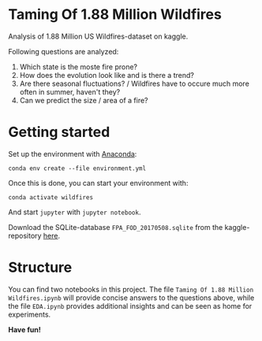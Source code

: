# Taming Of 1.88 Million Wildfires
Analysis of 1.88 Million US Wildfires-dataset on kaggle.

Following questions are analyzed:
1. Which state is the moste fire prone?
2. How does the evolution look like and is there a trend? 
3. Are there seasonal fluctuations? / Wildfires have to occure much more often in summer, haven't they?
4. Can we predict the size / area of a fire?

# Getting started
Set up the environment with [Anaconda](anaconda.org):
```
conda env create --file environment.yml
```
Once this is done, you can start your environment with:
```
conda activate wildfires
```
And start `jupyter` with `jupyter notebook`.

Download the SQLite-database `FPA_FOD_20170508.sqlite` from the kaggle-repository [here](https://www.kaggle.com/rtatman/188-million-us-wildfires).

# Structure
You can find two notebooks in this project. The file `Taming Of 1.88 Million Wildfires.ipynb` will provide concise answers to the questions above, while the file `EDA.ipynb` provides additional insights and can be seen as home for experiments.

**Have fun!**
